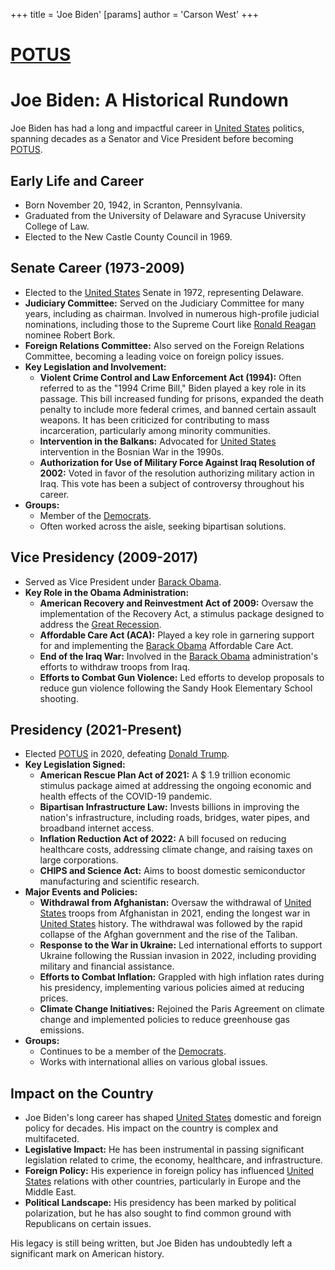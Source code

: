 +++
 title = 'Joe Biden'
[params]
	author = 'Carson West'
+++
# [POTUS](./../potus/)
# Joe Biden: A Historical Rundown

Joe Biden has had a long and impactful career in [United States](./../united-states/) politics, spanning decades as a Senator and Vice President before becoming [POTUS](./../potus/).

## Early Life and Career

*   Born November 20, 1942, in Scranton, Pennsylvania.
*   Graduated from the University of Delaware and Syracuse University College of Law.
*   Elected to the New Castle County Council in 1969.

## Senate Career (1973-2009)

*   Elected to the [United States](./../united-states/) Senate in 1972, representing Delaware.
*   **Judiciary Committee:** Served on the Judiciary Committee for many years, including as chairman. Involved in numerous high-profile judicial nominations, including those to the Supreme Court like [Ronald Reagan](./../ronald-reagan/) nominee Robert Bork.
*   **Foreign Relations Committee:** Also served on the Foreign Relations Committee, becoming a leading voice on foreign policy issues.
*   **Key Legislation and Involvement:**
    *   **Violent Crime Control and Law Enforcement Act (1994):** Often referred to as the "1994 Crime Bill," Biden played a key role in its passage. This bill increased funding for prisons, expanded the death penalty to include more federal crimes, and banned certain assault weapons. It has been criticized for contributing to mass incarceration, particularly among minority communities.
    *   **Intervention in the Balkans:** Advocated for [United States](./../united-states/) intervention in the Bosnian War in the 1990s.
    *   **Authorization for Use of Military Force Against Iraq Resolution of 2002:** Voted in favor of the resolution authorizing military action in Iraq. This vote has been a subject of controversy throughout his career.
*   **Groups:**
    *   Member of the [Democrats](./../democrats/).
    *   Often worked across the aisle, seeking bipartisan solutions.

## Vice Presidency (2009-2017)

*   Served as Vice President under [Barack Obama](./../barack-obama/).
*   **Key Role in the Obama Administration:**
    *   **American Recovery and Reinvestment Act of 2009:** Oversaw the implementation of the Recovery Act, a stimulus package designed to address the [Great Recession](./../great-recession/).
    *   **Affordable Care Act (ACA):** Played a key role in garnering support for and implementing the [Barack Obama](./../barack-obama/) Affordable Care Act.
    *   **End of the Iraq War:** Involved in the [Barack Obama](./../barack-obama/) administration's efforts to withdraw troops from Iraq.
    *   **Efforts to Combat Gun Violence:** Led efforts to develop proposals to reduce gun violence following the Sandy Hook Elementary School shooting.

## Presidency (2021-Present)

*   Elected [POTUS](./../potus/) in 2020, defeating [Donald Trump](./../donald-trump/).
*   **Key Legislation Signed:**
    *   **American Rescue Plan Act of 2021:** A  $ 1.9 trillion economic stimulus package aimed at addressing the ongoing economic and health effects of the COVID-19 pandemic.
    *   **Bipartisan Infrastructure Law:** Invests billions in improving the nation's infrastructure, including roads, bridges, water pipes, and broadband internet access.
    *   **Inflation Reduction Act of 2022:** A bill focused on reducing healthcare costs, addressing climate change, and raising taxes on large corporations.
    *   **CHIPS and Science Act:** Aims to boost domestic semiconductor manufacturing and scientific research.
*   **Major Events and Policies:**
    *   **Withdrawal from Afghanistan:** Oversaw the withdrawal of [United States](./../united-states/) troops from Afghanistan in 2021, ending the longest war in [United States](./../united-states/) history. The withdrawal was followed by the rapid collapse of the Afghan government and the rise of the Taliban.
    *   **Response to the War in Ukraine:** Led international efforts to support Ukraine following the Russian invasion in 2022, including providing military and financial assistance.
    *   **Efforts to Combat Inflation:** Grappled with high inflation rates during his presidency, implementing various policies aimed at reducing prices.
    *   **Climate Change Initiatives:** Rejoined the Paris Agreement on climate change and implemented policies to reduce greenhouse gas emissions.
*   **Groups:**
    *   Continues to be a member of the [Democrats](./../democrats/).
    *   Works with international allies on various global issues.

## Impact on the Country

*   Joe Biden's long career has shaped [United States](./../united-states/) domestic and foreign policy for decades. His impact on the country is complex and multifaceted.
*   **Legislative Impact:** He has been instrumental in passing significant legislation related to crime, the economy, healthcare, and infrastructure.
*   **Foreign Policy:** His experience in foreign policy has influenced [United States](./../united-states/) relations with other countries, particularly in Europe and the Middle East.
*   **Political Landscape:** His presidency has been marked by political polarization, but he has also sought to find common ground with Republicans on certain issues.

His legacy is still being written, but Joe Biden has undoubtedly left a significant mark on American history.
